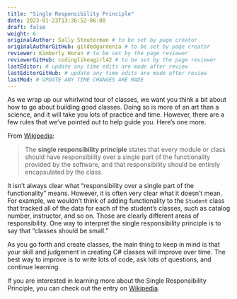 ```yaml
---
title: "Single Responsibility Principle"
date: 2023-01-23T13:36:52-06:00
draft: false
weight: 6
originalAuthor: Sally Steuterman # to be set by page creator
originalAuthorGitHub: gildedgardenia # to be set by page creator
reviewer: Kimberly Horan # to be set by the page reviewer
reviewerGitHub: codinglikeagirl42 # to be set by the page reviewer
lastEditor: # update any time edits are made after review
lastEditorGitHub: # update any time edits are made after review
lastMod: # UPDATE ANY TIME CHANGES ARE MADE
---
```


As we wrap up our whirlwind tour of classes, we want you think a
bit about how to go about building good classes. Doing so is more of an
art than a science, and it will take you lots of practice and time.
However, there are a few rules that we’ve pointed out to help guide you.
Here’s one more.

From
[Wikipedia](https://en.wikipedia.org/wiki/Single_responsibility_principle):

> The **single responsibility principle** states that every module or
> class should have responsibility over a single part of the functionality
> provided by the software, and that responsibility should be entirely
> encapsulated by the class.

It isn’t always clear what “responsibility over a single part of the
functionality” means. However, it is often very clear what it doesn’t
mean. For example, we wouldn’t think of adding functionality to the
`Student` class that tracked all of the data for each of the student’s
classes, such as catalog number, instructor, and so on. Those are
clearly different areas of responsibility. One way to interpret the
single responsibility principle is to say that “classes should be
small.”

As you go forth and create classes, the main thing to keep in mind is
that your skill and judgement in creating C# classes will improve over
time. The best way to improve is to write lots of code, ask lots of
questions, and continue learning.

If you are interested in learning more about the 
Single Responsibility Principle, 
you can check out the entry on [Wikipedia](https://en.wikipedia.org/wiki/Single_responsibility_principle).